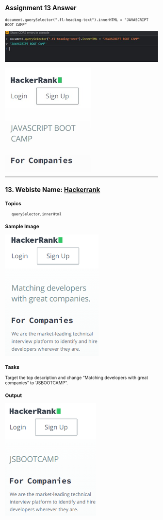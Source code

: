 
## Assignment 13 Answer

```
document.querySelector(".fl-heading-text").innerHTML = "JAVASCRIPT BOOT CAMP"
```

![Code](./ss1.jpg)

![Output](./ss2.jpg)

---

## 13. Webiste Name: [Hackerrank](https://www.hackerrank.com/)

### Topics

       querySelector,innerHtml

### Sample Image

![Sample One](../Pic24.png)

### Tasks

Target the top description and change “Matching developers with great companies” to ‘JSBOOTCAMP“.

### Output

![Output](../Pic25.png)